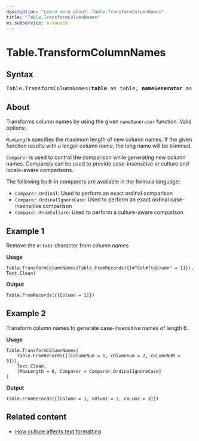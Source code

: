 ```yaml
---
description: "Learn more about: Table.TransformColumnNames"
title: "Table.TransformColumnNames"
ms.subservice: m-source
---
```

# Table.TransformColumnNames

## Syntax

<pre>
Table.TransformColumnNames(<b>table</b> as table, <b>nameGenerator</b> as function, optional <b>options</b> as nullable record) as table
</pre>
  
## About

Transforms column names by using the given `nameGenerator` function. Valid options:

`MaxLength` specifies the maximum length of new column names. If the given function results with a longer column name, the long name will be trimmed.

`Comparer` is used to control the comparison while generating new column names. Comparers can be used to provide case-insensitive or culture and locale-aware comparisons.

The following built-in comparers are available in the formula language:

* `Comparer.Ordinal`: Used to perform an exact ordinal comparison
* `Comparer.OrdinalIgnoreCase`: Used to perform an exact ordinal case-insensitive comparison
* `Comparer.FromCulture`: Used to perform a culture-aware comparison

## Example 1

Remove the `#(tab)` character from column names

**Usage**

```powerquery-m
Table.TransformColumnNames(Table.FromRecords({[#"Col#(tab)umn" = 1]}), Text.Clean)
```

**Output**

`Table.FromRecords({[Column = 1]})`

## Example 2

Transform column names to generate case-insensitive names of length 6.

**Usage**

```powerquery-m
Table.TransformColumnNames(
    Table.FromRecords({[ColumnNum = 1, cOlumnnum = 2, coLumnNUM = 3]}),
    Text.Clean,
    [MaxLength = 6, Comparer = Comparer.OrdinalIgnoreCase]
)
```

**Output**

`Table.FromRecords({[Column = 1, cOlum1 = 2, coLum2 = 3]})`

## Related content

* [How culture affects text formatting](how-culture-affects-text-formatting.md)
